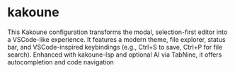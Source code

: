 # kakoune
This Kakoune configuration transforms the modal, selection-first editor into a VSCode-like experience. It features a modern theme, file explorer, status bar, and VSCode-inspired keybindings (e.g., Ctrl+S to save, Ctrl+P for file search). Enhanced with kakoune-lsp and optional AI via TabNine, it offers autocompletion and code navigation
